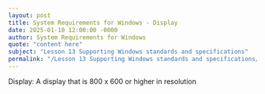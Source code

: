 ```yaml
---
layout: post
title: System Requirements for Windows - Display
date: 2025-01-10 12:00:00 -0000
author: System Requirements for Windows
quote: "content here"
subject: "Lesson 13 Supporting Windows standards and specifications"
permalink: "/Lesson 13 Supporting Windows standards and specifications/System Requirements for Windows/System Requirements for Windows - Display"
---
```


Display: A display that is 800 x 600 or higher in resolution

